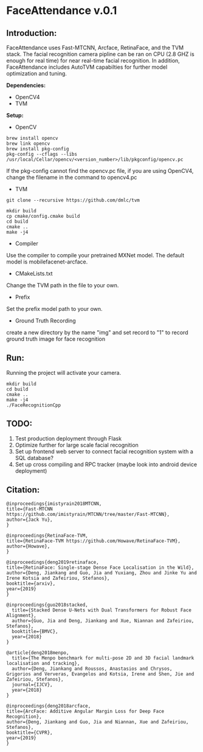 
# FaceAttendance v.0.1 


## Introduction:

FaceAttendance uses Fast-MTCNN, Arcface, RetinaFace, and the TVM stack. The facial recognition camera
pipline can be ran on CPU (2.8 GHZ is enough for real time) for near real-time facial recognition.
In addition, FaceAttendance includes AutoTVM capabilties for further model optimization and tuning.




**Dependencies:**

* OpenCV4
* TVM 


**Setup:** 

* OpenCV
```
brew install opencv
brew link opencv
brew install pkg-config
pkg-config --cflags --libs /usr/local/Cellar/opencv/<version_number>/lib/pkgconfig/opencv.pc

```
If the pkg-config cannot find the opencv.pc file, if you are using OpenCV4, change the filename in the command to opencv4.pc


* TVM

```
git clone --recursive https://github.com/dmlc/tvm

mkdir build
cp cmake/config.cmake build
cd build
cmake ..
make -j4

```


* Compiler

Use the compiler to compile your pretrained MXNet model. The default model is mobilefacenet-arcface. 


* CMakeLists.txt

Change the TVM path in the file to your own.


* Prefix

Set the prefix model path to your own.


* Ground Truth Recording

create a new directory by the name "img" and set record to "1" to record ground truth image for face recognition




## Run:

Running the project will activate your camera.

```
mkdir build
cd build
cmake ..
make -j4
./FaceRecognitionCpp
```




## TODO:

1. Test production deployment through Flask 
2. Optimize further for large scale facial recognition
3. Set up frontend web server to connect facial recognition system with a SQL database?
4. Set up cross compiling and RPC tracker (maybe look into android device deployment)






## Citation:

```
@inproceedings{imistyrain2018MTCNN,
title={Fast-MTCNN https://github.com/imistyrain/MTCNN/tree/master/Fast-MTCNN},
author={Jack Yu},
}

@inproceedings{RetinaFace-TVM,
title={RetinaFace-TVM https://github.com/Howave/RetinaFace-TVM},
author={Howave},
}

@inproceedings{deng2019retinaface,
title={RetinaFace: Single-stage Dense Face Localisation in the Wild},
author={Deng, Jiankang and Guo, Jia and Yuxiang, Zhou and Jinke Yu and Irene Kotsia and Zafeiriou, Stefanos},
booktitle={arxiv},
year={2019}
}

@inproceedings{guo2018stacked,
  title={Stacked Dense U-Nets with Dual Transformers for Robust Face Alignment},
  author={Guo, Jia and Deng, Jiankang and Xue, Niannan and Zafeiriou, Stefanos},
  booktitle={BMVC},
  year={2018}
}

@article{deng2018menpo,
  title={The Menpo benchmark for multi-pose 2D and 3D facial landmark localisation and tracking},
  author={Deng, Jiankang and Roussos, Anastasios and Chrysos, Grigorios and Ververas, Evangelos and Kotsia, Irene and Shen, Jie and Zafeiriou, Stefanos},
  journal={IJCV},
  year={2018}
}

@inproceedings{deng2018arcface,
title={ArcFace: Additive Angular Margin Loss for Deep Face Recognition},
author={Deng, Jiankang and Guo, Jia and Niannan, Xue and Zafeiriou, Stefanos},
booktitle={CVPR},
year={2019}
}

```
